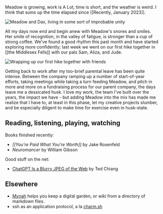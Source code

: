 Meadow is growing, work is A Lot, time is short, and the weather is weird. I think that sums up the time elapsed since [[Recently, January 2023]].

![Meadow and Dax, living in some sort of improbable unity](img/PXL_20230215_153011317.jpg)

All my days now end and begin anew with Meadow's snores and smiles. Her smile of recognition, in the valley of fatigue, is stronger than a cup of strong coffee. We've found a good rhythm this past month and have started exploring more confidently; last week we went on our first hike together in [[the Middlesex Fells]] with our pals Sam, Aliza, and Jude.

![Wrapping up our first hike together with friends](img/IMG_20230212_191046.jpg)

Getting back to work after my too-brief parental leave has been quite intense. Between the company ramping up a number of start-of-year efforts, taking meetings while taking a turn feeding Meadow, and pitch in more and more on a fundraising process for our parent company, the days leave me a dessicated husk. I love my work, the team I've built over the years, the impact we have - but adding Meadow into the mix has made me realize that I have to, at least in this phase, let my creative projects slumber, and be especially diligent to make time for exercise even in husk-state.

## Reading, listening, playing, watching

Books finished recently:

- _[[You're Paid What You're Worth]]_ by Jake Rosenfeld
- _Neuromancer_ by William Gibson

Good stuff on the net:

- [ChatGPT Is a Blurry JPEG of the Web](https://www.newyorker.com/tech/annals-of-technology/chatgpt-is-a-blurry-jpeg-of-the-web) by Ted Chiang



## Elsewhere
- [Mynah](https://git.sr.ht/~eli_oat/mynah) helps you keep a digital garden, or wiki from a directory of markdown files.
- ssh as an application protocol, a la [charm.sh](https://charm.sh/)
